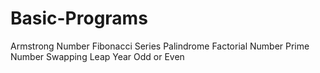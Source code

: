 # Basic-Programs

Armstrong Number
Fibonacci Series
Palindrome
Factorial Number
Prime Number
Swapping 
Leap Year 
Odd or Even

